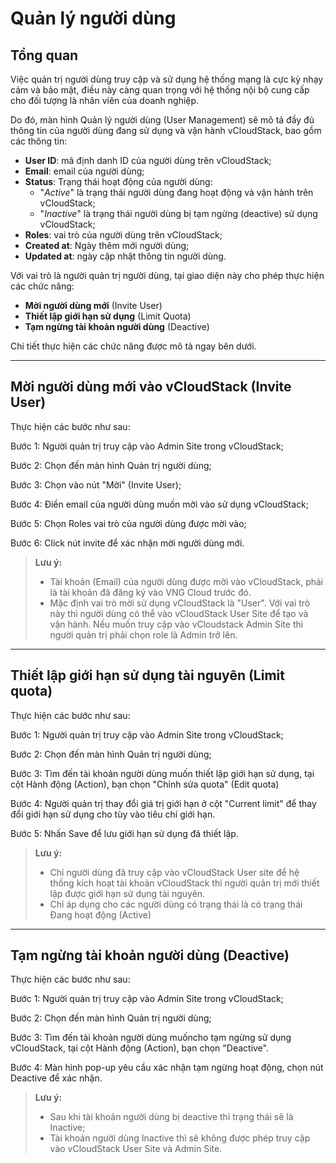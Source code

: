# Quản lý người dùng

## Tổng quan

Việc quản trị người dùng truy cập và sử dụng hệ thống mạng là cực kỳ nhạy cảm và bảo mật, điều này càng quan trọng với hệ thống nội bộ cung cấp cho đối tượng là nhân viên của doanh nghiệp. 

Do đó, màn hình Quản lý người dùng (User Management) sẽ mô tả đầy đủ thông tin của người dùng đang sử dụng và vận hành vCloudStack, bao gồm các thông tin:

* **User ID**: mã định danh ID của người dùng trên vCloudStack;
* **Email**: email của người dùng;
* **Status**: Trạng thái hoạt động của người dùng:
  * "_Active_" là trạng thái người dùng đang hoạt động và vận hành trên vCloudStack;
  * "_Inactive_" là trạng thái người dùng bị tạm ngừng (deactive) sử dụng vCloudStack;
* **Roles**: vai trò của người dùng trên vCloudStack;
* **Created at**: Ngày thêm mới người dùng;
* **Updated at**: ngày cập nhật thông tin người dùng.

Với vai trò là người quản trị người dùng, tại giao diện này cho phép thực hiện các chức năng:

* **Mời người dùng mới** (Invite User)
* **Thiết lập giới hạn sử dụng** (Limit Quota)
* **Tạm ngừng tài khoản người dùng** (Deactive)

Chi tiết thực hiện các chức năng được mô tả ngay bên dưới.

***

## Mời người dùng mới vào vCloudStack (Invite User)

Thực hiện các bước như sau:

Bước 1: Người quản trị truy cập vào Admin Site trong vCloudStack;

Bước 2: Chọn đến màn hình Quản trị người dùng;

Bước 3: Chọn vào nút "Mời" (Invite User);

Bước 4: Điền email của người dùng muốn mời vào sử dụng vCloudStack;

Bước 5: Chọn Roles vai trò của người dùng được mời vào;

Bước 6: Click nút invite để xác nhận mời người dùng mới.

> **Lưu ý:** 
>
> * Tài khoản (Email) của người dùng được mời vào vCloudStack, phải là tài khoản đã đăng ký vào VNG Cloud trước đó.
> * Mặc định vai trò mời sử dụng vCloudStack là "User". Với vai trò này thì người dùng có thể vào vCloudStack User Site để tạo và vận hành. Nếu muốn truy cập vào vCloudstack Admin Site thì người quản trị phải chọn role là Admin trở lên.

***

## Thiết lập giới hạn sử dụng tài nguyên (Limit quota)

Thực hiện các bước như sau:

Bước 1: Người quản trị truy cập vào Admin Site trong vCloudStack;

Bước 2: Chọn đến màn hình Quản trị người dùng;

Bước 3: Tìm đến tài khoản người dùng muốn thiết lập giới hạn sử dụng, tại cột Hành động (Action), bạn chọn "Chỉnh sửa quota" (Edit quota)

Bước 4: Người quản trị thay đổi giá trị giới hạn ở cột "Current limit" để thay đổi giới hạn sử dụng cho tùy vào tiêu chí giới hạn.

Bước 5: Nhấn Save để lưu giới hạn sử dụng đã thiết lập.

> **Lưu ý:**
>
> * Chỉ người dùng đã truy cập vào vCloudStack User site để hệ thống kích hoạt tài khoản vCloudStack thì người quản trị mới thiết lập được giới hạn sử dụng tài nguyên.
> * Chỉ áp dụng cho các người dùng có trạng thái là có trạng thái Đang hoạt động (Active)

***

## Tạm ngừng tài khoản người dùng (Deactive)

Thực hiện các bước như sau:

Bước 1: Người quản trị truy cập vào Admin Site trong vCloudStack;

Bước 2: Chọn đến màn hình Quản trị người dùng;

Bước 3: Tìm đến tài khoản người dùng muốncho tạm ngừng sử dụng vCloudStack, tại cột Hành động (Action), bạn chọn "Deactive".

Bước 4: Màn hình pop-up yêu cầu xác nhận tạm ngừng hoạt động, chọn nút Deactive để xác nhận.

> **Lưu ý:** 
>
> * Sau khi tài khoản người dùng bị deactive thì trạng thái sẽ là Inactive;
> * Tài khoản người dùng Inactive thì sẽ không được phép truy cập vào vCloudStack User Site và Admin Site. 

